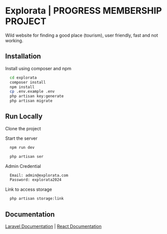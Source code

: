 
# Explorata | PROGRESS MEMBERSHIP PROJECT

Wild website for finding a good place (tourism), user friendly, fast and not working.


## Installation

Install using composer and npm

```bash
  cd explorata
  composer install
  npm install
  cp .env.example .env
  php artisan key:generate
  php artisan migrate
```
    
## Run Locally

Clone the project

Start the server

```bash
  npm run dev
```

```bash
  php artisan ser
```

Admin Credential
```bash
  Email: admin@explorata.com
  Password: explorata2024
```

Link to access storage
```bash
  php artisan storage:link
```


## Documentation

[Laravel Documentation](https://laravel.com/docs/11.x) | 
[React Documentation](https://react.dev/)


